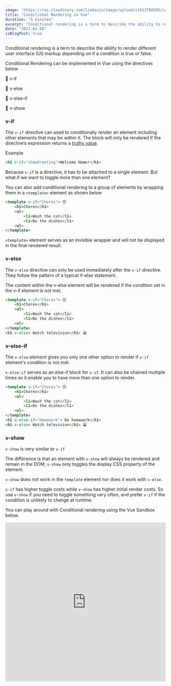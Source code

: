```yaml
---
image: 'https://res.cloudinary.com/lindaojo/image/upload/v1612788205/conditional_rendering_dnlo0m.jpg'
title: "Conditional Rendering in Vue"
duration: "3 minutes"
excerpt: "Conditional rendering is a term to describe the ability to render different user interface (UI) markup depending on if a condition is true or false."
date: "2021-02-08"
isBlogPost: true
---
```


Conditional rendering is a term to describe the ability to render different user interface (UI) markup depending on if a condition is true or false.

Conditional Rendering can be implemented in Vue using the directives below

<p class="list-item"> 💚 v-if</p>
<p class="list-item"> 💚 v-else</p>
<p class="list-item"> 💚 v-else-if</p>
<p class="list-item"> 💚 v-show</p>


<h3>v-if</h3>

The ```v-if``` directive can used to conditionally render an element including other elements that may be within it. The block will only be rendered if the directive’s expression returns a <a class="link" href="https://developer.mozilla.org/en-US/docs/Glossary/Truthy" target="_blank" rel="noopener">truthy value</a>.

Example

```html
<h1 v-if="showGreeting">Welcome Home!</h1>
```
Because ```v-if``` is a directive, it has to be attached to a single element. But what if we want to toggle more than one element?

You can also add conditional rendering to a group of elements by wrapping them in a ```<template>``` element as shown below

```html
<template v-if="Chores"> 🙃
    <h1>Chores</h1>
    <ul>
        <li>Wash the cat</li>
        <l1>Do the dishes</li>
    <ul>
</template>
```
```<template>``` element serves as an invisible wrapper and will not be displayed in the final rendered result.

<h3>v-else</h3>

The ```v-else``` directive can only be used immediately after the ```v-if``` directive. They follow the pattern of a typical if-else statement.

The content within the v-else element will be rendered if the condition set in the v-if element is not met.

```html
<template v-if="Chores"> 🙃
    <h1>Chores</h1>
    <ul>
        <li>Wash the cat</li>
        <l1>Do the dishes</li>
    <ul>
</template>
<h1 v-else> Watch television</h1> 😀
```
<h3>v-else-if</h3>

The ```v-else``` element gives you only one other option to render if ```v-if``` element's condition is not met.

```v-else-if``` serves as an else-if block for ```v-if```. It can also be chained multiple times so it enable you to have more than one option to render.

```html
<template v-if="Chores"> 🙃
    <h1>Chores</h1>
    <ul>
        <li>Wash the cat</li>
        <l1>Do the dishes</li>
    <ul>
</template>
<h1 v-else-if="Homework"> Do homework</h1>
<h1 v-else> Watch television</h1> 😀
```

<h3>v-show</h3>

```v-show``` is very similar to ```v-if```

The difference is that an element with ```v-show``` will always be rendered and remain in the DOM; ```v-show``` only toggles the display CSS property of the element.

```v-show``` does not work in the ```template``` element nor does it work with ```v-else```.

```v-if``` has higher toggle costs while ```v-show``` has higher initial render costs. So use ```v-show``` if you need to toggle something very often, and prefer ```v-if``` if the condition is unlikely to change at runtime.

You can play around with Conditional rendering using the Vue Sandbox below.

<iframe src="https://codesandbox.io/embed/conditional-rendering-zmbq0?fontsize=14&module=%2Fsrc%2FApp.vue&theme=dark"
     style="width:100%; height:500px; border:0; border-radius: 4px; overflow:hidden;"
     title="conditional rendering"
     allow="accelerometer; ambient-light-sensor; camera; encrypted-media; geolocation; gyroscope; hid; microphone; midi; payment; usb; vr; xr-spatial-tracking"
     sandbox="allow-forms allow-modals allow-popups allow-presentation allow-same-origin allow-scripts"
   ></iframe>



